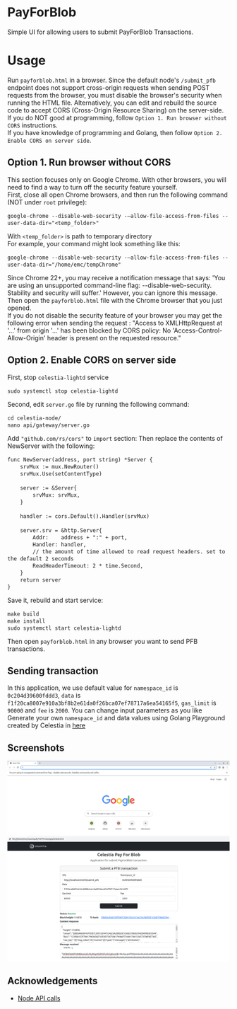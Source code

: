 
# PayForBlob

Simple UI for allowing users to submit PayForBlob Transactions.

# Usage
Run ```payforblob.html``` in a browser. Since the default node's ```/submit_pfb``` endpoint does not support cross-origin requests when sending POST requests from the browser, you must disable the browser's security when running the HTML file. Alternatively, you can edit and rebuild the source code to accept CORS (Cross-Origin Resource Sharing) on the server-side.\
If you do NOT good at programming, follow ```Option 1. Run browser without CORS``` instructions.\
If you have knowledge of programming and Golang, then follow ```Option 2. Enable CORS on server side```.

## Option 1. Run browser without CORS
This section focuses only on Google Chrome. With other browsers, you will need to find a way to turn off the security feature yourself.\
First, close all open Chrome browsers, and then run the following command (NOT under ```root``` privilege):
```
google-chrome --disable-web-security -–allow-file-access-from-files --user-data-dir="<temp_folder>"
```
With ```<temp_folder>``` is path to temporary directory\
For example, your command might look something like this:
```
google-chrome --disable-web-security -–allow-file-access-from-files --user-data-dir="/home/emc/tempChrome"
```
Since Chrome 22+, you may receive a notification message that says: 'You are using an unsupported command-line flag: --disable-web-security. Stability and security will suffer.' However, you can ignore this message.
Then open the ```payforblob.html``` file with the Chrome browser that you just opened.\
If you do not disable the security feature of your browser you may get the following error when sending the request : "Access to XMLHttpRequest at '...' from origin '...' has been blocked by CORS policy: No 'Access-Control-Allow-Origin' header is present on the requested resource." 
## Option 2. Enable CORS on server side
First, stop ```celestia-lightd``` service
```
sudo systemctl stop celestia-lightd
```
Second, edit ```server.go``` file by running the following command:
```cd $HOME
cd celestia-node/
nano api/gateway/server.go
```
Add ```"github.com/rs/cors"``` to ```import``` section:
Then replace the contents of NewServer with the following:
```
func NewServer(address, port string) *Server {
	srvMux := mux.NewRouter()
	srvMux.Use(setContentType)

	server := &Server{
		srvMux: srvMux,
	}

	handler := cors.Default().Handler(srvMux)

	server.srv = &http.Server{
		Addr:    address + ":" + port,
		Handler: handler,
		// the amount of time allowed to read request headers. set to the default 2 seconds
		ReadHeaderTimeout: 2 * time.Second,
	}
	return server
}

```
Save it, rebuild and start service:
```
make build
make install
sudo systemctl start celestia-lightd
```
Then open ```payforblob.html``` in any browser you want to send PFB transactions.
## Sending transaction

In this application, we use default value for ```namespace_id``` is ```0c204d39600fddd3```, ```data``` is ```f1f20ca8007e910a3bf8b2e61da0f26bca07ef78717a6ea54165f5```, ```gas_limit``` is ```90000``` and ```fee``` is ```2000```. You can change input parameters as you like \
Generate your own ```namespace_id``` and data values using Golang Playground created by Celestia in [here](https://go.dev/play/p/7ltvaj8lhRl)


## Screenshots

![Warning Screenshot](https://github.com/TrungKhanhNguyen/MonitoringPacket/blob/master/MonitoringPacket/Resources/Screenshot_4.png?raw=true)
\
![Warning Screenshot](https://github.com/TrungKhanhNguyen/MonitoringPacket/blob/master/MonitoringPacket/Resources/Screenshot_3.png?raw=true)

## Acknowledgements
 - [ Node API calls](https://docs.celestia.org/developers/node-tutorial/#submit-a-pfb-transaction)

